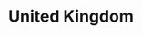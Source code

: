 ---
airtable_createdTime: '2022-05-10T08:43:10.000Z'
airtable_id: recf6IMexiGyWHqS0
table: locations
title: United Kingdom
---